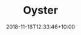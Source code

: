 ---
title: 'Oyster'
date: 2018-11-18T12:33:46+10:00
draft: false
weight: 2
heroHeading: 'Oyster'
heroBackground: '/performance/oysters/oyster.jpg'
thumbnail: '/performance/oysters/oyster.jpg'
images: ['']
---